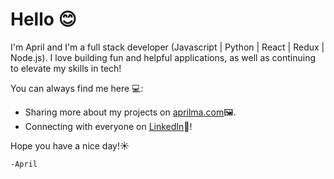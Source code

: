 # Hello 😊
I'm April and I'm a full stack developer (Javascript | Python | React | Redux | Node.js). I love building fun and helpful applications, as well as continuing to elevate my skills in tech!

You can always find me here 💻:

* Sharing more about my projects on [aprilma.com](https://aprilma.com/)🖼.
* Connecting with everyone on [LinkedIn](https://www.linkedin.com/in/aprilma-sf/)💼!

Hope you have a nice day!☀

    -April
